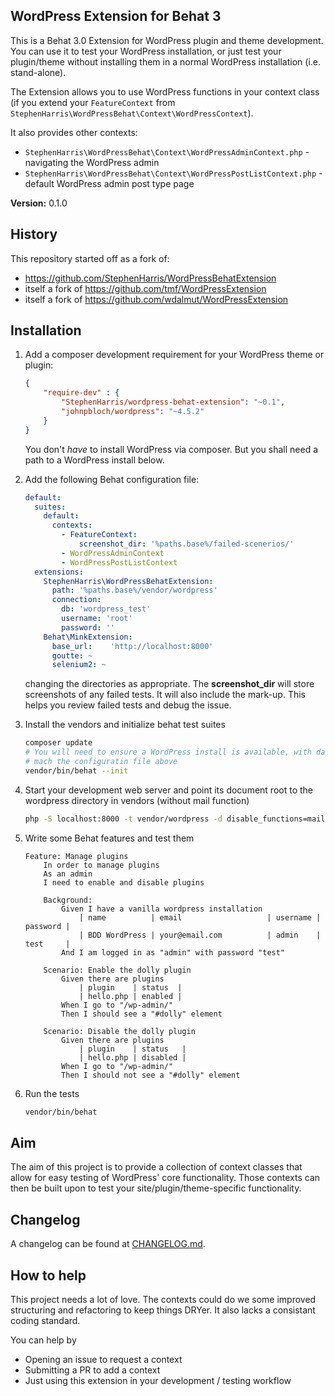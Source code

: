 ## WordPress Extension for Behat 3

This is a Behat 3.0 Extension for WordPress plugin and theme development. 
You can use it to test your WordPress installation, or just test your plugin/theme without installing them in a normal WordPress installation (i.e. stand-alone).

The Extension allows you to use WordPress functions in your context class (if you extend your `FeatureContext` from `StephenHarris\WordPressBehat\Context\WordPressContext`).

It also provides other contexts:

 - `StephenHarris\WordPressBehat\Context\WordPressAdminContext.php` - navigating the WordPress admin
 - `StephenHarris\WordPressBehat\Context\WordPressPostListContext.php` - default WordPress admin post type page 

**Version:** 0.1.0  


## History

This repository started off as a fork of:

 - <https://github.com/StephenHarris/WordPressBehatExtension>
 - itself a fork of <https://github.com/tmf/WordPressExtension>
 - itself a fork of <https://github.com/wdalmut/WordPressExtension>


## Installation

1. Add a composer development requirement for your WordPress theme or plugin:

    ```json
    {
        "require-dev" : {
            "StephenHarris/wordpress-behat-extension": "~0.1",
            "johnpbloch/wordpress": "~4.5.2"
        }
    }
    ```
    You don't *have* to install WordPress via composer. But you shall need a path to a WordPress install below.

2. Add the following Behat configuration file:

    ```yml
    default:
      suites:
        default:
          contexts:
            - FeatureContext:
                screenshot_dir: '%paths.base%/failed-scenerios/'
            - WordPressAdminContext
            - WordPressPostListContext
      extensions:
        StephenHarris\WordPressBehatExtension:
          path: '%paths.base%/vendor/wordpress'
          connection:
            db: 'wordpress_test'
            username: 'root'
            password: ''
        Behat\MinkExtension:
          base_url:    'http://localhost:8000'
          goutte: ~
          selenium2: ~
    ```
    changing the directories as appropriate. The **screenshot_dir** will store screenshots of any failed tests. It will also include the mark-up. This helps you review failed tests and debug the issue. 

3. Install the vendors and initialize behat test suites

    ```bash
    composer update
    # You will need to ensure a WordPress install is available, with database credentials that
    # mach the configuratin file above
    vendor/bin/behat --init
    ```

4. Start your development web server and point its document root to the wordpress directory in vendors (without mail function)

    ```bash
    php -S localhost:8000 -t vendor/wordpress -d disable_functions=mail
    ```

5. Write some Behat features and test them

    ```
    Feature: Manage plugins
        In order to manage plugins
        As an admin
        I need to enable and disable plugins
    
        Background:
            Given I have a vanilla wordpress installation
                | name          | email                   | username | password |
                | BDD WordPress | your@email.com          | admin    | test     |
            And I am logged in as "admin" with password "test"
    
        Scenario: Enable the dolly plugin
            Given there are plugins
                | plugin    | status  |
                | hello.php | enabled |
            When I go to "/wp-admin/"
            Then I should see a "#dolly" element
    
        Scenario: Disable the dolly plugin
            Given there are plugins
                | plugin    | status   |
                | hello.php | disabled |
            When I go to "/wp-admin/"
            Then I should not see a "#dolly" element
    
    ```

6. Run the tests

    ```bash
    vendor/bin/behat
    ```

## Aim

The aim of this project is to provide a collection of context classes that allow for easy testing of WordPress' core functionality. Those contexts can then be built upon to test your site/plugin/theme-specific functionality. 

## Changelog

A changelog can be found at [CHANGELOG.md](./CHANGELOG.md).


## How to help

This project needs a lot of love. The contexts could do we some improved structuring and refactoring to keep things DRYer. It also lacks a consistant coding standard. 

You can help by

 - Opening an issue to request a context
 - Submitting a PR to add a context
 - Just using this extension in your development / testing workflow
